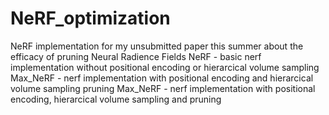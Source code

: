 # NeRF_optimization
NeRF implementation for my unsubmitted paper this summer about the efficacy of pruning Neural Radience Fields
NeRF - basic nerf implementation without positional encoding or hierarcical volume sampling 
Max_NeRF - nerf implementation with positional encoding and hierarcical volume sampling 
pruning Max_NeRF - nerf implementation with positional encoding, hierarcical volume sampling and pruning 
